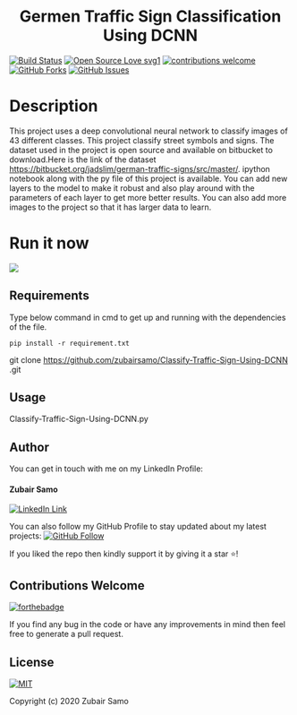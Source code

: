 <h1 align="center">Germen Traffic Sign Classification Using DCNN</h1>

[![Build Status](https://img.shields.io/badge/Build-Passing-brightgreen.svg?style=for-the-badge&logo=appveyor)](#)
[![Open Source Love svg1](https://badges.frapsoft.com/os/v1/open-source.svg?v=103)](#)
[![contributions welcome](https://img.shields.io/badge/contributions-welcome-brightgreen.svg?style=flat&label=Contributions&colorA=red&colorB=black	)](#)
[![GitHub Forks](https://img.shields.io/github/forks/zubairsamo/Fashion-Mnist-Using-CNN.svg?style=social&label=Fork&maxAge=2592000)](https://github.com/zubairsamo/Classify-Traffic-Sign-Using-DCNN/fork)
[![GitHub Issues](https://img.shields.io/github/issues/zubairsamo/Fashion-Mnist-Using-CNN.svg?style=flat&label=Issues&maxAge=2592000)](https://github.com/zubairsamo/Classify-Traffic-Sign-Using-DCNN/issues)

# Description
This project uses a deep convolutional neural network to classify images of 43 different classes. This project classify street symbols and signs. The dataset used in the project is open source and available on bitbucket to download.Here is the link of the dataset https://bitbucket.org/jadslim/german-traffic-signs/src/master/. ipython notebook along with the py file of this project is available. You can add new layers to the model to make it robust and also play around with the parameters of each layer to get more better results. You can also add more images to the project so that it has larger data to learn.
# Run it now
<a href="https://colab.research.google.com/drive/19c_dLtXUNKIXchCdjkhovspsh6OKenvO#scrollTo=I1J3s74B0770" target="_parent">
    <img src="https://colab.research.google.com/assets/colab-badge.svg"/>
</a>

## Requirements

Type below command in cmd to get up and running with the dependencies of the file.
```
pip install -r requirement.txt
```
 git clone https://github.com/zubairsamo/Classify-Traffic-Sign-Using-DCNN
.git

## Usage
Classify-Traffic-Sign-Using-DCNN.py

## Author
You can get in touch with me on my LinkedIn Profile:

#### Zubair Samo
[![LinkedIn Link](https://img.shields.io/badge/Connect-ZubairSamo-blue.svg?logo=linkedin&longCache=true&style=social&label=Connect
)](https://linkedin.com/in/zubair-samo-3a2764197)

You can also follow my GitHub Profile to stay updated about my latest projects: [![GitHub Follow](https://img.shields.io/badge/Connect-zubairsamo-blue.svg?logo=Github&longCache=true&style=social&label=Follow)](https://github.com/zubairsamo)

If you liked the repo then kindly support it by giving it a star ⭐!

## Contributions Welcome
[![forthebadge](https://forthebadge.com/images/badges/built-with-love.svg)](#)

If you find any bug in the code or have any improvements in mind then feel free to generate a pull request.

## License
[![MIT](https://img.shields.io/cocoapods/l/AFNetworking.svg?style=style&label=License&maxAge=2592000)](../master/LICENSE)

Copyright (c) 2020 Zubair Samo
